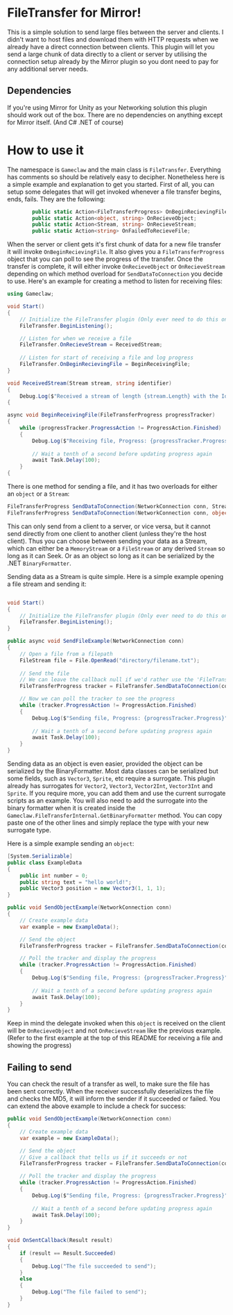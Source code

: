 # FileTransfer for Mirror!
This is a simple solution to send large files between the server and clients. I didn't want to host files and download them with HTTP requests when we already have a direct connection between clients. This plugin will let you send a large chunk of data directly to a client or server by utilising the connection setup already by the Mirror plugin so you dont need to pay for any additional server needs.
 
## Dependencies
If you're using Mirror for Unity as your Networking solution this plugin should work out of the box. There are no dependencies on anything except for Mirror itself. (And C# .NET of course)

# How to use it
The namespace is `Gameclaw` and the main class is `FileTransfer`. Everything has comments so should be relatively easy to decipher. Nonetheless here is a simple example and explanation to get you started. First of all, you can setup some delegates that will get invoked whenever a file transfer begins, ends, fails. They are the following:
```csharp
        public static Action<FileTransferProgress> OnBeginRecievingFile;
        public static Action<object, string> OnRecieveObject;
        public static Action<Stream, string> OnRecieveStream;
        public static Action<string> OnFailedToRecieveFile;
```
When the server or client gets it's first chunk of data for a new file transfer it will invoke `OnBeginRecievingFile`. It also gives you a `FileTransferProgress` object that you can poll to see the progress of the transfer.
Once the transfer is complete, it will either invoke `OnRecieveObject` or `OnRecieveStream` depending on which method overload for `SendDataToConnection` you decide to use.
Here's an example for creating a method to listen for receiving files:
```csharp
using Gameclaw;

void Start()
{
    // Initialize the FileTransfer plugin (Only ever need to do this once)
    FileTransfer.BeginListening();

    // Listen for when we receive a file
    FileTransfer.OnRecieveStream = ReceivedStream;
    
    // Listen for start of receiving a file and log progress
    FileTransfer.OnBeginRecievingFile = BeginReceivingFile;
}

void ReceivedStream(Stream stream, string identifier)
{
    Debug.Log($"Received a stream of length {stream.Length} with the Id {identifier}");
{

async void BeginReceivingFile(FileTransferProgress progressTracker)
{
    while (progressTracker.ProgressAction != ProgressAction.Finished)
    {
        Debug.Log($"Receiving file, Progress: {progressTracker.Progress}");
        
        // Wait a tenth of a second before updating progress again
        await Task.Delay(100);
    }
{
```

There is one method for sending a file, and it has two overloads for either an `object` or a `Stream`:
```csharp
FileTransferProgress SendDataToConnection(NetworkConnection conn, Stream data, string identifier, Action<Result> result)
FileTransferProgress SendDataToConnection(NetworkConnection conn, object data, string identifier, Action<Result> result)
```
This can only send from a client to a server, or vice versa, but it cannot send directly from one client to another client (unless they're the host client). Thus you can choose between sending your data as a Stream, which can either be a `MemoryStream` or a `FileStream` or any derived `Stream` so long as it can Seek. Or as an object so long as it can be serialized by the .NET `BinaryFormatter`.

Sending data as a Stream is quite simple. Here is a simple example opening a file stream and sending it:
```csharp

void Start()
{
    // Initialize the FileTransfer plugin (Only ever need to do this once)
    FileTransfer.BeginListening();
}

public async void SendFileExample(NetworkConnection conn)
{
    // Open a file from a filepath
    FileStream file = File.OpenRead("directory/filename.txt");
    
    // Send the file 
    // We can leave the callback null if we'd rather use the 'FileTransferProgress' object
    FileTransferProgress tracker = FileTransfer.SendDataToConnection(conn, file, "myFile_1", null);

    // Now we can poll the tracker to see the progress
    while (tracker.ProgressAction != ProgressAction.Finished)
    {
        Debug.Log($"Sending file, Progress: {progressTracker.Progress}");
        
        // Wait a tenth of a second before updating progress again
        await Task.Delay(100);
    }
}
```
Sending data as an object is even easier, provided the object can be serialized by the BinaryFormatter. Most data classes can be serialized but some fields, such as `Vector3`, `Sprite`, etc require a surrogate. This plugin already has surrogates for `Vector2`, `Vector3`, `Vector2Int`, `Vector3Int` and `Sprite`. If you require more, you can add them and use the current surrogate scripts as an example. You will also need to add the surrogate into the binary formatter when it is created inside the `Gameclaw.FileTransferInternal.GetBinaryFormatter` method. You can copy paste one of the other lines and simply replace the type with your new surrogate type.

Here is a simple example sending an `object`:
```csharp
[System.Serializable]
public class ExampleData
{
    public int number = 0;
    public string text = "hello world!";
    public Vector3 position = new Vector3(1, 1, 1);
}

public void SendObjectExample(NetworkConnection conn)
{
    // Create example data
    var example = new ExampleData();

    // Send the object 
    FileTransferProgress tracker = FileTransfer.SendDataToConnection(conn, example, "myData_1", null);

    // Poll the tracker and display the progress
    while (tracker.ProgressAction != ProgressAction.Finished)
    {
        Debug.Log($"Sending file, Progress: {progressTracker.Progress}");
        
        // Wait a tenth of a second before updating progress again
        await Task.Delay(100);
    }
}
```
Keep in mind the delegate invoked when this `object` is received on the client will be `OnRecieveObject` and not `OnRecieveStream` like the previous example. (Refer to the first example at the top of this README for receiving a file and showing the progress)

## Failing to send
You can check the result of a transfer as well, to make sure the file has been sent correctly. When the receiver successfully deserializes the file and checks the MD5, it will inform the sender if it succeeded or failed. You can extend the above example to include a check for success:

```csharp
public void SendObjectExample(NetworkConnection conn)
{
    // Create example data
    var example = new ExampleData();

    // Send the object 
    // Give a callback that tells us if it succeeds or not
    FileTransferProgress tracker = FileTransfer.SendDataToConnection(conn, example, "myData_1", OnSentCallback);

    // Poll the tracker and display the progress
    while (tracker.ProgressAction != ProgressAction.Finished)
    {
        Debug.Log($"Sending file, Progress: {progressTracker.Progress}");
        
        // Wait a tenth of a second before updating progress again
        await Task.Delay(100);
    }
}

void OnSentCallback(Result result)
{
    if (result == Result.Succeeded)
    {
        Debug.Log("The file succeeded to send");
    }
    else
    {
        Debug.Log("The file failed to send");
    }
}

```
